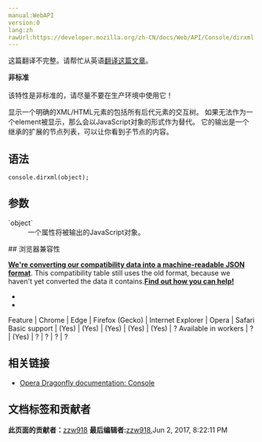```yaml
---
manual:WebAPI
version:0
lang:zh
rawUrl:https://developer.mozilla.org/zh-CN/docs/Web/API/Console/dirxml
---
```




这篇翻译不完整。请帮忙从英语[翻译这篇文章](%23891 "")。






**非标准**<br></br>该特性是非标准的，请尽量不要在生产环境中使用它！





显示一个明确的XML/HTML元素的包括所有后代元素的交互树。 如果无法作为一个element被显示，那么会以JavaScript对象的形式作为替代。 它的输出是一个继承的扩展的节点列表，可以让你看到子节点的内容。


## 语法<a name="语法"></a>

```
console.dirxml(object);

```

## 参数<a name="参数"></a>
<dl><dt id=''>`object`</dt><dd>一个属性将被输出的JavaScript对象。</dd></dl>
## 浏览器兼容性<a name="浏览器兼容性"></a>


**[We&#39;re converting our compatibility data into a machine-readable JSON format](%3344 "")**. This compatibility table still uses the old format, because we haven&#39;t yet converted the data it contains.**[Find out how you can help!](%3392 "")**


* 
* 
Feature | Chrome | Edge | Firefox (Gecko) | Internet Explorer | Opera | Safari 
Basic support | (Yes) | (Yes) | (Yes) | (Yes) | (Yes) | ? 
Available in workers | ? | (Yes) | ? | ? | ? | ? 




## 相关链接<a name="相关链接"></a>

* [Opera Dragonfly documentation: Console](%23872 "")



## 文档标签和贡献者
**此页面的贡献者：**[zzw918](%23892 "")
**最后编辑者:**[zzw918](%23892 ""),<time>Jun 2, 2017, 8:22:11 PM</time>


